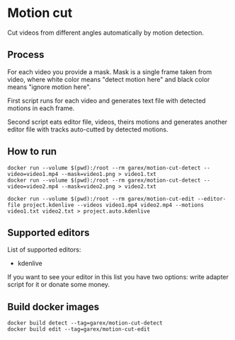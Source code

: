 Motion cut
==========

Cut videos from different angles automatically by motion detection.


Process
-------

For each video you provide a mask. Mask is a single frame taken from video,
where white color means "detect motion here" and black color means "ignore motion here".

First script runs for each video and generates text file with detected motions in each frame.

Second script eats editor file, videos, theirs motions and generates another editor file with tracks auto-cutted by detected motions.


How to run
----------

```
docker run --volume $(pwd):/root --rm garex/motion-cut-detect --video=video1.mp4 --mask=video1.png > video1.txt
docker run --volume $(pwd):/root --rm garex/motion-cut-detect --video=video2.mp4 --mask=video2.png > video2.txt

docker run --volume $(pwd):/root --rm garex/motion-cut-edit --editor-file project.kdenlive --videos video1.mp4 video2.mp4 --motions video1.txt video2.txt > project.auto.kdenlive
```

Supported editors
-----------------

List of supported editors:

* kdenlive


If you want to see your editor in this list you have two options: write adapter script for it or donate some money.


Build docker images
-------------------

```
docker build detect --tag=garex/motion-cut-detect
docker build edit --tag=garex/motion-cut-edit
```
